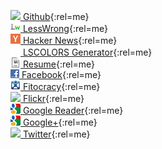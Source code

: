 [![](/icons/github_favicon.ico) Github](https://github.com/ggreer){:rel=me}  
[![](/icons/lw.png) LessWrong](http://lesswrong.com/user/AngryParsley){:rel=me}  
[![](/icons/hn.png) Hacker News](http://news.ycombinator.com/threads?id=AngryParsley){:rel=me}  
[![](/icons/blank_icon.png) LSCOLORS Generator](/lscolors/){:rel=me}  
[![](/icons/resume_icon.png) Resume](/resume.html){:rel=me}  
[![](/icons/facebook_icon.png) Facebook](https://www.facebook.com/AngryParsley){:rel=me}  
[![](/icons/fitocracy.png) Fitocracy](http://www.fitocracy.com/profile/AngryParsley/){:rel=me}  
[![](/icons/flickr.ico) Flickr](http://www.flickr.com/photos/ggreer/){:rel=me}  
[![](/icons/google_favicon.png) Google Reader](http://www.google.com/reader/shared/AngryParsley){:rel=me}  
[![](/icons/google_favicon.png) Google+](https://plus.google.com/104249632091829167509/posts){:rel=me}  
[![](/icons/twitter.ico) Twitter](https://twitter.com/#!/ggreer){:rel=me}  
